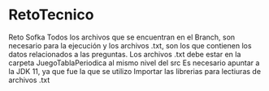 # RetoTecnico
Reto Sofka
Todos los archivos que se encuentran en el Branch, son necesario para la ejecución y los archivos .txt, son los que contienen los datos relacionados a las preguntas. 
Los archivos .txt debe estar en la carpeta JuegoTablaPeriodica al mismo nivel del src
Es necesario apuntar a la JDK 11, ya que fue la que se utilizo
Importar las librerias para lectiuras de archivos .txt
